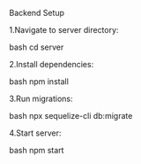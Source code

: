 Backend Setup

1.Navigate to server directory:

bash
cd server

2.Install dependencies:

bash
npm install

3.Run migrations:

bash
npx sequelize-cli db:migrate

4.Start server:

bash
npm start